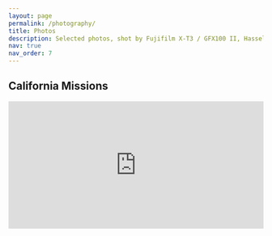 ```yaml
---
layout: page
permalink: /photography/
title: Photos
description: Selected photos, shot by Fujifilm X-T3 / GFX100 II, Hasselblad X2D 100C, or DJI mini 3 pro.
nav: true
nav_order: 7
---
```


<h2>California Missions</h2>

<div class='lr_embed' style='position: relative; padding-bottom: 50%; height: 0; overflow: hidden;'><iframe id='iframe' src='https://lightroom.adobe.com/embed/shares/ccae5110a64d47bf9d86828b54ab3c89/slideshow?background_color=%232D2D2D&color=%23999999' frameborder='0'style='width:100%; height:100%; position: absolute; top:0; left:0;' ></iframe></div>
